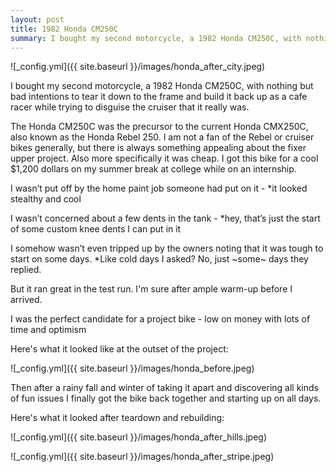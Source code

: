 ```yaml
---
layout: post
title: 1982 Honda CM250C
summary: I bought my second motorcycle, a 1982 Honda CM250C, with nothing but bad intentions to tear it down to the frame and build it back up as a cafe racer
---
```


![_config.yml]({{ site.baseurl }}/images/honda_after_city.jpeg)

I bought my second motorcycle, a 1982 Honda CM250C, with nothing but bad intentions to tear it down to the frame and build it back up as a cafe racer while trying to disguise the cruiser that it really was. 

The Honda CM250C was the precursor to the current Honda CMX250C, also known as the Honda Rebel 250. I am not a fan of the Rebel or cruiser bikes generally, but there is always something appealing about the fixer upper project. Also more specifically it was cheap. I got this bike for a cool $1,200 dollars on my summer break at college while on an internship. 

I wasn’t put off by the home paint job someone had put on it - *it looked stealthy and cool 

I wasn’t concerned about a few dents in the tank - *hey, that’s just the start of some custom knee dents I can put in it 

I somehow wasn’t even tripped up by the owners noting that it was tough to start on some days. *Like cold days I asked? No, just ~some~ days they replied. 

But it ran great in the test run. I'm sure after ample warm-up before I arrived.

I was the perfect candidate for a project bike - low on money with lots of time and optimism

Here's what it looked like at the outset of the project:

![_config.yml]({{ site.baseurl }}/images/honda_before.jpeg)

Then after a rainy fall and winter of taking it apart and discovering all kinds of fun issues I finally got the bike back together and starting up on all days. 

Here's what it looked after teardown and rebuilding:

![_config.yml]({{ site.baseurl }}/images/honda_after_hills.jpeg)

![_config.yml]({{ site.baseurl }}/images/honda_after_stripe.jpeg)
